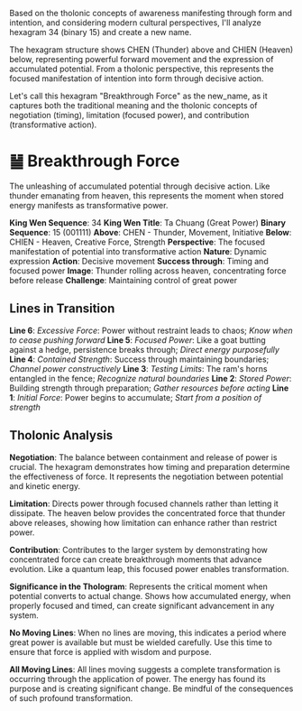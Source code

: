 Based on the tholonic concepts of awareness manifesting through form and intention, and considering modern cultural perspectives, I'll analyze hexagram 34 (binary 15) and create a new name.

The hexagram structure shows CHEN (Thunder) above and CHIEN (Heaven) below, representing powerful forward movement and the expression of accumulated potential. From a tholonic perspective, this represents the focused manifestation of intention into form through decisive action.

Let's call this hexagram "Breakthrough Force" as the new_name, as it captures both the traditional meaning and the tholonic concepts of negotiation (timing), limitation (focused power), and contribution (transformative action).

# ䷡ Breakthrough Force

The unleashing of accumulated potential through decisive action. Like thunder emanating from heaven, this represents the moment when stored energy manifests as transformative power.


**King Wen Sequence**: 34
**King Wen Title**: Ta Chuang (Great Power)
**Binary Sequence**: 15 (001111)
**Above**: CHEN - Thunder, Movement, Initiative
**Below**: CHIEN - Heaven, Creative Force, Strength
**Perspective**: The focused manifestation of potential into transformative action
**Nature**: Dynamic expression
**Action**: Decisive movement
**Success through**: Timing and focused power
**Image**: Thunder rolling across heaven, concentrating force before release
**Challenge**: Maintaining control of great power

## Lines in Transition
**Line 6**: *Excessive Force*: Power without restraint leads to chaos; *Know when to cease pushing forward*
**Line 5**: *Focused Power*: Like a goat butting against a hedge, persistence breaks through; *Direct energy purposefully*
**Line 4**: *Contained Strength*: Success through maintaining boundaries; *Channel power constructively*
**Line 3**: *Testing Limits*: The ram's horns entangled in the fence; *Recognize natural boundaries*
**Line 2**: *Stored Power*: Building strength through preparation; *Gather resources before acting*
**Line 1**: *Initial Force*: Power begins to accumulate; *Start from a position of strength*

## Tholonic Analysis
**Negotiation**: The balance between containment and release of power is crucial. The hexagram demonstrates how timing and preparation determine the effectiveness of force. It represents the negotiation between potential and kinetic energy.

**Limitation**: Directs power through focused channels rather than letting it dissipate. The heaven below provides the concentrated force that thunder above releases, showing how limitation can enhance rather than restrict power.

**Contribution**: Contributes to the larger system by demonstrating how concentrated force can create breakthrough moments that advance evolution. Like a quantum leap, this focused power enables transformation.

**Significance in the Thologram**: Represents the critical moment when potential converts to actual change. Shows how accumulated energy, when properly focused and timed, can create significant advancement in any system.

**No Moving Lines**: When no lines are moving, this indicates a period where great power is available but must be wielded carefully. Use this time to ensure that force is applied with wisdom and purpose.

**All Moving Lines**: All lines moving suggests a complete transformation is occurring through the application of power. The energy has found its purpose and is creating significant change. Be mindful of the consequences of such profound transformation.
